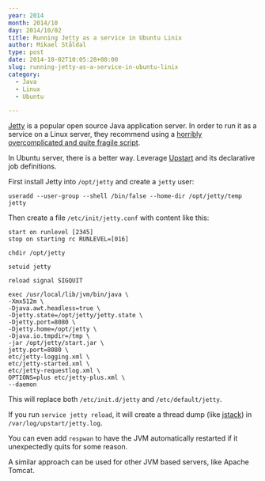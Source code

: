 ```yaml
---
year: 2014
month: 2014/10
day: 2014/10/02
title: Running Jetty as a service in Ubuntu Linix
author: Mikael Ståldal
type: post
date: 2014-10-02T10:05:28+00:00
slug: running-jetty-as-a-service-in-ubuntu-linix
category:
  - Java
  - Linux
  - Ubuntu

---
```

[Jetty][1] is a popular open source Java application server. In order to run it as a service on a Linux server, they recommend using a [horribly overcomplicated and quite fragile script][2].

In Ubuntu server, there is a better way. Leverage [Upstart][3] and its declarative job definitions.

First install Jetty into `/opt/jetty` and create a `jetty` user:

```
useradd --user-group --shell /bin/false --home-dir /opt/jetty/temp jetty

```

Then create a file `/etc/init/jetty.conf` with content like this:

```
start on runlevel [2345]
stop on starting rc RUNLEVEL=[016]

chdir /opt/jetty

setuid jetty

reload signal SIGQUIT

exec /usr/local/lib/jvm/bin/java \
-Xmx512m \
-Djava.awt.headless=true \
-Djetty.state=/opt/jetty/jetty.state \
-Djetty.port=8080 \
-Djetty.home=/opt/jetty \
-Djava.io.tmpdir=/tmp \
-jar /opt/jetty/start.jar \
jetty.port=8080 \
etc/jetty-logging.xml \
etc/jetty-started.xml \
etc/jetty-requestlog.xml \
OPTIONS=plus etc/jetty-plus.xml \
--daemon

```

This will replace both `/etc/init.d/jetty` and `/etc/default/jetty`.

If you run `service jetty reload`, it will create a thread dump (like [jstack][4]) in `/var/log/upstart/jetty.log`.

You can even add `respwan` to have the JVM automatically restarted if it unexpectedly quits for some reason.

A similar approach can be used for other JVM based servers, like Apache Tomcat.

 [1]: http://www.eclipse.org/jetty/
 [2]: http://www.eclipse.org/jetty/documentation/current/startup-unix-service.html
 [3]: http://upstart.ubuntu.com/
 [4]: http://docs.oracle.com/javase/8/docs/technotes/tools/unix/jstack.html